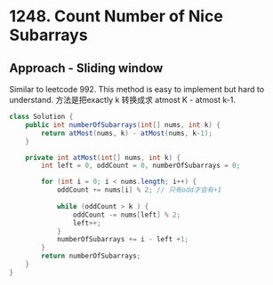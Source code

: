 # 1248. Count Number of Nice Subarrays

## Approach - Sliding window 

Similar to leetcode 992. This method is easy to implement but hard to understand. 方法是把exactly k 转换成求 atmost K - atmost k-1. 

```java
class Solution {
    public int numberOfSubarrays(int[] nums, int k) {
        return atMost(nums, k) - atMost(nums, k-1);
    }

    private int atMost(int[] nums, int k) {
        int left = 0, oddCount = 0, numberOfSubarrays = 0;

        for (int i = 0; i < nums.length; i++) {
            oddCount += nums[i] % 2; // 只有odd才会有+1
            
            while (oddCount > k ) {
                oddCount -= nums[left] % 2;
                left++;
            } 
            numberOfSubarrays += i - left +1;
        }
        return numberOfSubarrays;
    }
}
```